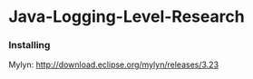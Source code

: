 # Java-Logging-Level-Research

### Installing

Mylyn: http://download.eclipse.org/mylyn/releases/3.23